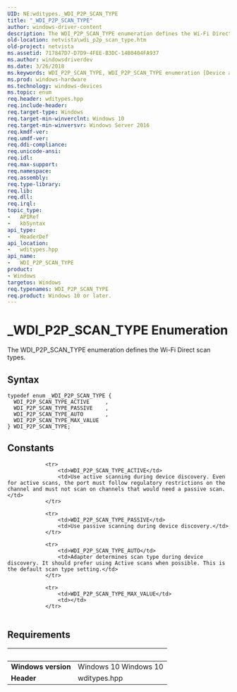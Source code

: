 ```yaml
---
UID: NE:wditypes._WDI_P2P_SCAN_TYPE
title: "_WDI_P2P_SCAN_TYPE"
author: windows-driver-content
description: The WDI_P2P_SCAN_TYPE enumeration defines the Wi-Fi Direct scan types.
old-location: netvista\wdi_p2p_scan_type.htm
old-project: netvista
ms.assetid: 717847D7-D7D9-4FEE-B3DC-14B0404FA937
ms.author: windowsdriverdev
ms.date: 3/26/2018
ms.keywords: WDI_P2P_SCAN_TYPE, WDI_P2P_SCAN_TYPE enumeration [Device and Driver Installation], WDI_P2P_SCAN_TYPE_ACTIVE, WDI_P2P_SCAN_TYPE_AUTO, WDI_P2P_SCAN_TYPE_PASSIVE, _WDI_P2P_SCAN_TYPE, netvista.wdi_p2p_scan_type, netvista.wifi_p2p_scan_type, wditypes/WDI_P2P_SCAN_TYPE, wditypes/WDI_P2P_SCAN_TYPE_ACTIVE, wditypes/WDI_P2P_SCAN_TYPE_AUTO, wditypes/WDI_P2P_SCAN_TYPE_PASSIVE
ms.prod: windows-hardware
ms.technology: windows-devices
ms.topic: enum
req.header: wditypes.hpp
req.include-header: 
req.target-type: Windows
req.target-min-winverclnt: Windows 10
req.target-min-winversvr: Windows Server 2016
req.kmdf-ver: 
req.umdf-ver: 
req.ddi-compliance: 
req.unicode-ansi: 
req.idl: 
req.max-support: 
req.namespace: 
req.assembly: 
req.type-library: 
req.lib: 
req.dll: 
req.irql: 
topic_type:
-	APIRef
-	kbSyntax
api_type:
-	HeaderDef
api_location:
-	wditypes.hpp
api_name:
-	WDI_P2P_SCAN_TYPE
product:
- Windows
targetos: Windows
req.typenames: WDI_P2P_SCAN_TYPE
req.product: Windows 10 or later.
---
```


# _WDI_P2P_SCAN_TYPE Enumeration
The WDI_P2P_SCAN_TYPE enumeration defines the Wi-Fi Direct scan types.

## Syntax
```
typedef enum _WDI_P2P_SCAN_TYPE {
  WDI_P2P_SCAN_TYPE_ACTIVE     ,
  WDI_P2P_SCAN_TYPE_PASSIVE    ,
  WDI_P2P_SCAN_TYPE_AUTO       ,
  WDI_P2P_SCAN_TYPE_MAX_VALUE
} WDI_P2P_SCAN_TYPE;
```

## Constants

<table>
            
                <tr>
                    <td>WDI_P2P_SCAN_TYPE_ACTIVE</td>
                    <td>Use active scanning during device discovery. Even for active scans, the port must follow regulatory restrictions on the channel and must not scan on channels that would need a passive scan.</td>
                </tr>
            
                <tr>
                    <td>WDI_P2P_SCAN_TYPE_PASSIVE</td>
                    <td>Use passive scanning during device discovery.</td>
                </tr>
            
                <tr>
                    <td>WDI_P2P_SCAN_TYPE_AUTO</td>
                    <td>Adapter determines scan type during device discovery. It should prefer using Active scans when possible. This is the default scan type setting.</td>
                </tr>
            
                <tr>
                    <td>WDI_P2P_SCAN_TYPE_MAX_VALUE</td>
                    <td></td>
                </tr>
</table>


## Requirements
| &nbsp; | &nbsp; |
| ---- |:---- |
| **Windows version** | Windows 10 Windows 10 |
| **Header** | wditypes.hpp |